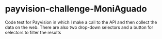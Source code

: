 # payvision-challenge-MoniAguado
 Code test for Payvision in which I make a call to the API and then collect the data on the web. There are also two drop-down selectors and a button for selectors to filter the results
